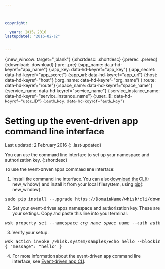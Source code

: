 ```yaml
---

 

copyright:

  years: 2015，2016
lastupdated: "2016-02-02"
 

---
```


{:new_window: target="_blank"}
{:shortdesc: .shortdesc}
{:prereq: .prereq}
{:download: .download}
{:pre: .pre}
{:app_name: data-hd-keyref="app_name"}
{:app_key: data-hd-keyref="app_key"}
{:app_secret: data-hd-keyref="app_secret"}
{:app_url: data-hd-keyref="app_url"}
{:host: data-hd-keyref="host"}
{:org_name: data-hd-keyref="org_name"}
{:route: data-hd-keyref="route"}
{:space_name: data-hd-keyref="space_name"}
{:service_name: data-hd-keyref="service_name"}
{:service_instance_name: data-hd-keyref="service_instance_name"}
{:user_ID: data-hd-keyref="user_ID"}
{:auth_key: data-hd-keyref="auth_key"}

# Setting up the event-driven app command line interface
Last updated: 2 February 2016
{: .last-updated}

You can use the command line interface to set up your namespace and authorization key.
{:shortdesc}

To use the event-driven apps command line interface:

1. Install the command line interface. You can also [download the CLI](https://{DomainName}/whisk/cli/download){: new_window} and install it from your local filesystem, using [pip](https://pip.pypa.io/en/stable/){: new_window}.
 
  <pre class="pre">sudo pip install --upgrade https://<span class="keyword" data-hd-keyref="DomainName">DomainName</span>/whisk/cli/download</pre>

2. Set your event-driven apps namespace and authorization key. These are your settings. Copy and paste this line into your terminal.

  <pre class="pre">wsk property set --namespace <var class="keyword varname" data-hd-keyref="org_name">org_name</var>_<var class="keyword varname" data-hd-keyref="space_name">space_name</var> --auth <var class="keyword varname" data-hd-keyref="auth_key">authuorization_key</var></pre>

3. Verify your setup.

  <pre class="pre">wsk action invoke /whisk.system/samples/echo hello --blocking
{ "message": "hello" }
</pre>

4. For more information about the event-driven app command line interface, see [Event-driven app CLI](../cli/plugins/eventdrivenapps/index.html).
